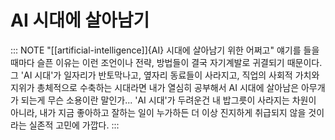 # AI 시대에 살아남기

::: NOTE
"[[artificial-intelligence]]{AI} 시대에 살아남기 위한 어쩌고" 얘기를 들을 때마다 슬픈 이유는 이런 조언이나 전략, 방법들이 결국 자기계발로 귀결되기 때문이다. 그 'AI 시대'가 일자리가 반토막나고, 옆자리 동료들이 사라지고, 직업의 사회적 가치와 지위가 총체적으로 수축하는 시대라면 내가 열심히 공부해서 AI 시대에 살아남은 아무개가 되는게 무슨 소용이란 말인가... 'AI 시대'가 두려운건 내 밥그릇이 사라지는 차원이 아니라, 내가 지금 좋아하고 잘하는 일이 누가하든 더 이상 진지하게 취급되지 않을 것이라는 실존적 고민에 가깝다.
:::
